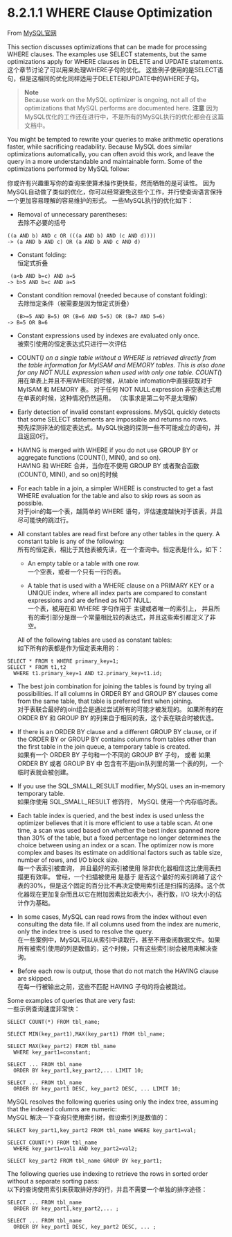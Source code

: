 # 8.2.1.1 WHERE Clause Optimization  

From [MySQL官网](https://dev.mysql.com/doc/refman/8.0/en/where-optimization.html) 

This section discusses optimizations that can be made for processing WHERE clauses. The examples use SELECT statements, but the same optimizations apply for WHERE clauses in DELETE and UPDATE statements.  
这个章节讨论了可以用来处理WHERE子句的优化。 这些例子使用的是SELECT语句，但是这相同的优化同样适用于DELETE和UPDATE中的WHERE子句。

> **Note**  
> Because work on the MySQL optimizer is ongoing, not all of the optimizations that MySQL performs are documented here. 
> **注意**
> 因为MySQL优化的工作还在进行中，不是所有的MySQL执行的优化都会在这篇文档中。

You might be tempted to rewrite your queries to make arithmetic operations faster, while sacrificing readability. Because MySQL does similar optimizations automatically, you can often avoid this work, and leave the query in a more understandable and maintainable form. Some of the optimizations performed by MySQL follow: 

你或许有兴趣重写你的查询来使算术操作更快些，然而牺牲的是可读性。 因为MySQL自动做了类似的优化，你可以经常避免这些个工作，并行使查询语言保持一个更加容易理解的容易维护的形式。 一些MySQL执行的优化如下：

* Removal of unnecessary parentheses:   
  去除不必要的括号  
  
```  
((a AND b) AND c OR (((a AND b) AND (c AND d))))  
-> (a AND b AND c) OR (a AND b AND c AND d)  
```

* Constant folding:   
  恒定式折叠
  
```
 (a<b AND b=c) AND a=5
-> b>5 AND b=c AND a=5
``` 

* Constant condition removal (needed because of constant folding):   
  去除恒定条件（被需要是因为恒定式折叠）

```
   (B>=5 AND B=5) OR (B=6 AND 5=5) OR (B=7 AND 5=6)
-> B=5 OR B=6
```  

* Constant expressions used by indexes are evaluated only once.   
  被索引使用的恒定表达式只进行一次评估

* COUNT(*) on a single table without a WHERE is retrieved directly from the table information for MyISAM and MEMORY tables. This is also done for any NOT NULL expression when used with only one table. 
  COUNT(*) 用在单表上并且不用WHERE的时候，从table infomation中直接获取对于 MyISAM 和 MEMORY 表。 对于任何 NOT NULL expression 非空表达式用在单表的时候，这种情况仍然适用。 （实事求是第二句不是太理解）  
  
* Early detection of invalid constant expressions. MySQL quickly detects that some SELECT statements are impossible and returns no rows.  
  预先探测非法的恒定表达式。MySQL快速的探测一些不可能成立的语句，并且返回0行。
  
* HAVING is merged with WHERE if you do not use GROUP BY or aggregate functions (COUNT(), MIN(), and so on).   
  HAVING 和 WHERE 合并，当你在不使用 GROUP BY 或者聚合函数(COUNT(), MIN(), and so on)的时候  
  
* For each table in a join, a simpler WHERE is constructed to get a fast WHERE evaluation for the table and also to skip rows as soon as possible.  
  对于join的每一个表，越简单的 WHERE 语句，评估速度越快对于该表，并且尽可能快的跳过行。 

* All constant tables are read first before any other tables in the query. A constant table is any of the following:   
  所有的恒定表，相比于其他表被先读，在一个查询中。恒定表是什么，如下： 
  
  * An empty table or a table with one row.  
    一个空表，或者一个只有一行的表。
  
  * A table that is used with a WHERE clause on a PRIMARY KEY or a UNIQUE index, where all index parts are compared to constant expressions and are defined as NOT NULL.  
    一个表，被用在和 WHERE 字句作用于 主键或者唯一的索引上， 并且所有的索引部分是跟一个常量相比较的表达式，并且这些索引都定义了非空。
  
  All of the following tables are used as constant tables:   
  如下所有的表都是作为恒定表来用的： 
  
```
SELECT * FROM t WHERE primary_key=1;
SELECT * FROM t1,t2
  WHERE t1.primary_key=1 AND t2.primary_key=t1.id;
```  

* The best join combination for joining the tables is found by trying all possibilities. If all columns in ORDER BY and GROUP BY clauses come from the same table, that table is preferred first when joining.  
  对于表联合最好的join组合是通过尝试所有的可能才被发现的。 如果所有的在ORDER BY 和 GROUP BY 的列来自于相同的表，这个表在联合时被优选。 

* If there is an ORDER BY clause and a different GROUP BY clause, or if the ORDER BY or GROUP BY contains columns from tables other than the first table in the join queue, a temporary table is created.  
  如果有一个 ORDER BY 子句和一个不同的 GROUP BY 子句， 或者 如果 ORDER BY 或者 GROUP BY 中 包含有不是join队列里的第一个表的列，一个临时表就会被创建。 

* If you use the SQL_SMALL_RESULT modifier, MySQL uses an in-memory temporary table.  
  如果你使用 SQL_SMALL_RESULT 修饰符， MySQL 使用一个内存临时表。 
  
* Each table index is queried, and the best index is used unless the optimizer believes that it is more efficient to use a table scan. At one time, a scan was used based on whether the best index spanned more than 30% of the table, but a fixed percentage no longer determines the choice between using an index or a scan. The optimizer now is more complex and bases its estimate on additional factors such as table size, number of rows, and I/O block size.   
  每一个表索引被查询， 并且最好的索引被使用 除非优化器相信这比使用表扫描更有效率。 曾经，一个扫描被使用 是基于 是否这个最好的索引跨越了这个表的30%，但是这个固定的百分比不再决定使用索引还是扫描的选择。这个优化器现在更加复杂而且以它在附加因素比如表大小，表行数，I/O 块大小的估计作为基础。 
  
* In some cases, MySQL can read rows from the index without even consulting the data file. If all columns used from the index are numeric, only the index tree is used to resolve the query.   
  在一些案例中，MySQL可以从索引中读取行，甚至不用查阅数据文件。如果所有被索引使用的列是数值的，这个时候，只有这些索引树会被用来解决查询。

* Before each row is output, those that do not match the HAVING clause are skipped.  
  在每一行被输出之前，这些不匹配 HAVING 子句的将会被跳过。  

Some examples of queries that are very fast:  
一些示例查询速度非常快：  

```
SELECT COUNT(*) FROM tbl_name;

SELECT MIN(key_part1),MAX(key_part1) FROM tbl_name;

SELECT MAX(key_part2) FROM tbl_name
  WHERE key_part1=constant;

SELECT ... FROM tbl_name
  ORDER BY key_part1,key_part2,... LIMIT 10;

SELECT ... FROM tbl_name
  ORDER BY key_part1 DESC, key_part2 DESC, ... LIMIT 10;
```   

MySQL resolves the following queries using only the index tree, assuming that the indexed columns are numeric:   
MySQL 解决一下查询只使用索引树，假设索引列是数值的： 

```
SELECT key_part1,key_part2 FROM tbl_name WHERE key_part1=val;

SELECT COUNT(*) FROM tbl_name
  WHERE key_part1=val1 AND key_part2=val2;

SELECT key_part2 FROM tbl_name GROUP BY key_part1;
```  

The following queries use indexing to retrieve the rows in sorted order without a separate sorting pass:  
以下的查询使用索引来获取排好序的行，并且不需要一个单独的排序途径：


```
SELECT ... FROM tbl_name
  ORDER BY key_part1,key_part2,... ;

SELECT ... FROM tbl_name
  ORDER BY key_part1 DESC, key_part2 DESC, ... ;
```
































